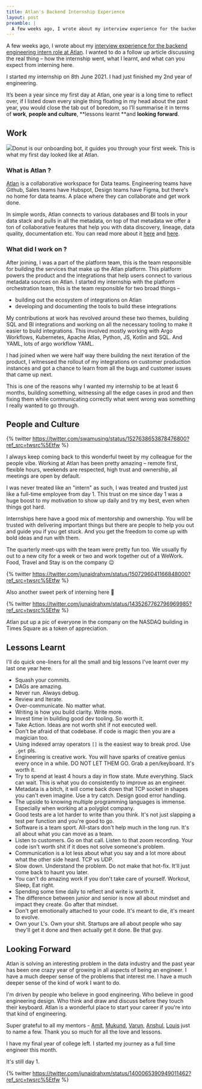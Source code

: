 ```yaml
---
title: Atlan's Backend Internship Experience
layout: post
preamble: |
  A few weeks ago, I wrote about my interview experience for the backend engineering intern role at Atlan. I wanted to do a follow up article discussing the real thing – how the internship went, what I learnt, and what can you expect from interning here.
---
```


A few weeks ago, I wrote about my [interview experience for the backend engineering intern role at Atlan](/2022/05/07/backend-internship-interview-experience-at-atlan/). I wanted to do a follow up article discussing the real thing – how the internship went, what I learnt, and what can you expect from interning here.

I started my internship on 8th June 2021. I had just finished my 2nd year of engineering.

It’s been a year since my first day at Atlan, one year is a long time to reflect over, if I listed down every single thing floating in my head about the past year, you would close the tab out of boredom, so I’ll summarise it in terms of **work**, **people and culture**, **lessons learnt **and **looking forward**.

## Work

![](https://blog.junaidrahim.in/content/images/2022/06/Screenshot-2022-06-07-at-9.52.09-AM.png)Donut is our onboarding bot, it guides you through your first week. This is what my first day looked like at Atlan.

### What is Atlan ?

[Atlan](https://atlan.com/) is a collaborative workspace for Data teams. Engineering teams have Github, Sales teams have Hubspot, Design teams have Figma, but there's no home for data teams. A place where they can collaborate and get work done.

In simple words, Atlan connects to various databases and BI tools in your data stack and pulls in all the metadata, on top of that metadata we offer a ton of collaborative features that help you with data discovery, lineage, data quality, documentation etc. You can read more about it [here](https://prukalpa.medium.com/) and [here](https://atlan.com/about/).

### What did I work on ?

After joining, I was a part of the platform team, this is the team responsible for building the services that make up the Atlan platform. This platform powers the product and the integrations that help users connect to various metadata sources on Atlan. I started my internship with the platform orchestration team, this is the team responsible for two broad things –

- building out the ecosystem of integrations on Atlan
- developing and documenting the tools to build these integrations

My contributions at work has revolved around these two themes, building SQL and BI integrations and working on all the necessary tooling to make it easier to build integrations. This involved mostly working with Argo Workflows, Kubernetes, Apache Atlas, Python, JS, Kotlin and SQL. And YAML, lots of argo workflow YAML.

I had joined when we were half way there building the next iteration of the product, I witnessed the rollout of my integrations on customer production instances and got a chance to learn from all the bugs and customer issues that came up next.

This is one of the reasons why I wanted my internship to be at least 6 months, building something, witnessing all the edge cases in prod and then fixing them while communicating correctly what went wrong was something I really wanted to go through.

## People and Culture

{% twitter https://twitter.com/swamusing/status/1527638653878476800?ref_src=twsrc%5Etfw %}

I always keep coming back to this wonderful tweet by my colleague for the people vibe. Working at Atlan has been pretty amazing – remote first, flexible hours, weekends are respected, high trust and ownership, all meetings are open by default.

I was never treated like an "intern" as such, I was treated and trusted just like a full-time employee from day 1. This trust on me since day 1 was a huge boost to my motivation to show up daily and try my best, even when things got hard.

Internships here have a good mix of mentorship and ownership. You will be trusted with delivering important things but there are people to help you out and guide you if you get stuck. And you get the freedom to come up with bold ideas and run with them.

The quarterly meet-ups with the team were pretty fun too. We usually fly out to a new city for a week or two and work together out of a WeWork. Food, Travel and Stay is on the company 😉

{% twitter https://twitter.com/junaidrahxm/status/1507296041166848000?ref_src=twsrc%5Etfw %}

Also another sweet perk of interning here 🥹

{% twitter https://twitter.com/junaidrahxm/status/1435267762796969985?ref_src=twsrc%5Etfw %}

Atlan put up a pic of everyone in the company on the NASDAQ building in Times Square as a token of appreciation.

## Lessons Learnt

I'll do quick one-liners for all the small and big lessons I've learnt over my last one year here.

- Squash your commits.
- DAGs are amazing.
- Never run. Always debug.
- Review and Iterate.
- Over-communicate. No matter what.
- Writing is how you build clarity. Write more.
- Invest time in building good dev tooling. So worth it.
- Take Action. Ideas are not worth shit if not executed well.
- Don't be afraid of that codebase. If code is magic then you are a magician too.
- Using indexed array operators `[]` is the easiest way to break prod. Use `.get` pls.
- Engineering is creative work. You will have sparks of creative genius every once in a while. DO NOT LET THEM GO. Grab a pen/keyboard. It's worth it.
- Try to spend at least 4 hours a day in flow state. Mute everything. Slack can wait. This is what you do consistently to improve as an engineer.
- Metadata is a bitch, it will come back down that TCP socket in shapes you can't even imagine. Use a try catch. Design good error handling.
- The upside to knowing multiple programming languages is immense. Especially when working at a polyglot company.
- Good tests are a lot harder to write than you think. It's not just slapping a test per function and you're good to go.
- Software is a team sport. All-stars don't help much in the long run. It's all about what you can move as a team.
- Listen to customers. Go on that call. Listen to that zoom recording. Your code isn't worth shit if it does not solve someone's problem.
- Communication is a lot less about what you say and a lot more about what the other side heard. TCP vs UDP.
- Slow down. Understand the problem. Do not make that hot-fix. It'll just come back to haunt you later.
- You can't do amazing work if you don't take care of yourself. Workout, Sleep, Eat right.
- Spending some time daily to reflect and write is worth it.
- The difference between junior and senior is now all about mindset and impact they create. Go after that mindset.
- Don't get emotionally attached to your code. It's meant to die, it's meant to evolve.
- Own your L's. Own your shit. Startups are all about people who say they'll get it done and then actually get it done. Be that guy.

## Looking Forward

Atlan is solving an interesting problem in the data industry and the past year has been one crazy year of growing in all aspects of being an engineer. I have a much deeper sense of the problems that interest me. I have a much deeper sense of the kind of work I want to do.

I'm driven by people who believe in good engineering. Who believe in good engineering design. Who think and draw and discuss before they touch their keyboard. Atlan is a wonderful place to start your career if you're into that kind of engineering.

Super grateful to all my mentors - [Amit](https://www.linkedin.com/in/amitprabhu4/), [Mukund](https://www.linkedin.com/in/tripathimukund/), [Varun](https://twitter.com/bankavarun), [Anshul](https://twitter.com/unshulmehta), [Louis](https://twitter.com/louisnoww) just to name a few. Thank you so much for all the love and lessons.

I have my final year of college left. I started my journey as a full time engineer this month.

It's still day 1.

{% twitter https://twitter.com/junaidrahxm/status/1400065390949011462?ref_src=twsrc%5Etfw %}
